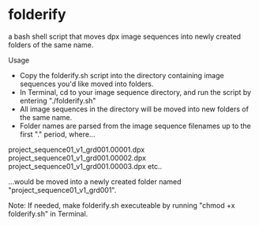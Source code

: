 # folderify
a bash shell script that moves dpx image sequences into newly created folders of the same name.

Usage
- Copy the folderify.sh script into the directory containing image sequences you'd like moved into folders.
- In Terminal, cd to your image sequence directory, and run the script by entering "./folderify.sh"
- All image sequences in the directory will be moved into new folders of the same name.
- Folder names are parsed from the image sequence filenames up to the first "." period, where...

project_sequence01_v1_grd001.00001.dpx
project_sequence01_v1_grd001.00002.dpx
project_sequence01_v1_grd001.00003.dpx
etc..

...would be moved into a newly created folder named "project_sequence01_v1_grd001".

Note: If needed, make folderify.sh executeable by running "chmod +x folderify.sh" in Terminal.
